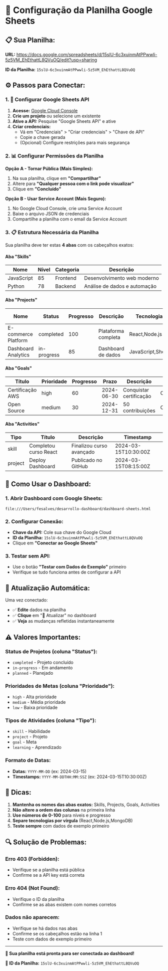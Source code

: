 # 🔗 Configuração da Planilha Google Sheets

## 📋 **Sua Planilha:**
**URL:** https://docs.google.com/spreadsheets/d/15slU-6c3xuinmAtPPwwli-5z5VM_EhEthattL8QVuOQ/edit?usp=sharing

**ID da Planilha:** `15slU-6c3xuinmAtPPwwli-5z5VM_EhEthattL8QVuOQ`

## ⚙️ **Passos para Conectar:**

### 1. 🔑 **Configurar Google Sheets API**

1. **Acesse:** [Google Cloud Console](https://console.cloud.google.com/)
2. **Crie um projeto** ou selecione um existente
3. **Ative a API:** Pesquise "Google Sheets API" e ative
4. **Criar credenciais:**
   - Vá em "Credenciais" > "Criar credenciais" > "Chave de API"
   - Copie a chave gerada
   - (Opcional) Configure restrições para mais segurança

### 2. 📊 **Configurar Permissões da Planilha**

**Opção A - Tornar Pública (Mais Simples):**
1. Na sua planilha, clique em **"Compartilhar"**
2. Altere para **"Qualquer pessoa com o link pode visualizar"**
3. Clique em **"Concluído"**

**Opção B - Usar Service Account (Mais Seguro):**
1. No Google Cloud Console, crie uma Service Account
2. Baixe o arquivo JSON de credenciais
3. Compartilhe a planilha com o email da Service Account

### 3. 📋 **Estrutura Necessária da Planilha**

Sua planilha deve ter estas **4 abas** com os cabeçalhos exatos:

#### **Aba "Skills"**
| Nome | Nível | Categoria | Descrição |
|------|-------|-----------|-----------|
| JavaScript | 85 | Frontend | Desenvolvimento web moderno |
| Python | 78 | Backend | Análise de dados e automação |

#### **Aba "Projects"**
| Nome | Status | Progresso | Descrição | Tecnologias | Data Início | Data Fim |
|------|--------|-----------|-----------|-------------|-------------|----------|
| E-commerce Platform | completed | 100 | Plataforma completa | React,Node.js | 2024-01-15 | 2024-03-20 |
| Dashboard Analytics | in-progress | 85 | Dashboard de dados | JavaScript,Sheets | 2024-02-01 | 2024-04-30 |

#### **Aba "Goals"**
| Título | Prioridade | Progresso | Prazo | Descrição | Categoria |
|--------|------------|-----------|-------|-----------|-----------|
| Certificação AWS | high | 60 | 2024-06-30 | Conquistar certificação | Certification |
| Open Source | medium | 30 | 2024-12-31 | 50 contribuições | Community |

#### **Aba "Activities"**
| Tipo | Título | Descrição | Timestamp |
|------|--------|-----------|-----------|
| skill | Completou curso React | Finalizou curso avançado | 2024-03-15T10:30:00Z |
| project | Deploy Dashboard | Publicado no GitHub | 2024-03-15T08:15:00Z |

## 🚀 **Como Usar o Dashboard:**

### 1. **Abrir Dashboard com Google Sheets:**
```
file:///Users/fesalves/desarrollo-dashboard/dashboard-sheets.html
```

### 2. **Configurar Conexão:**
- **Chave da API:** Cole sua chave do Google Cloud
- **ID da Planilha:** `15slU-6c3xuinmAtPPwwli-5z5VM_EhEthattL8QVuOQ`
- Clique em **"Conectar ao Google Sheets"**

### 3. **Testar sem API:**
- Use o botão **"Testar com Dados de Exemplo"** primeiro
- Verifique se tudo funciona antes de configurar a API

## 🔄 **Atualização Automática:**

Uma vez conectado:
- ✅ **Edite** dados na planilha
- ✅ **Clique** em "🔄 Atualizar" no dashboard
- ✅ **Veja** as mudanças refletidas instantaneamente

## ⚠️ **Valores Importantes:**

### **Status de Projetos (coluna "Status"):**
- `completed` - Projeto concluído
- `in-progress` - Em andamento
- `planned` - Planejado

### **Prioridades de Metas (coluna "Prioridade"):**
- `high` - Alta prioridade
- `medium` - Média prioridade  
- `low` - Baixa prioridade

### **Tipos de Atividades (coluna "Tipo"):**
- `skill` - Habilidade
- `project` - Projeto
- `goal` - Meta
- `learning` - Aprendizado

### **Formato de Datas:**
- **Datas:** `YYYY-MM-DD` (ex: 2024-03-15)
- **Timestamps:** `YYYY-MM-DDTHH:MM:SSZ` (ex: 2024-03-15T10:30:00Z)

## 🎯 **Dicas:**

1. **Mantenha os nomes das abas exatos:** Skills, Projects, Goals, Activities
2. **Não altere a ordem das colunas** na primeira linha
3. **Use números de 0-100** para níveis e progresso
4. **Separe tecnologias por vírgula** (React,Node.js,MongoDB)
5. **Teste sempre** com dados de exemplo primeiro

## 🔍 **Solução de Problemas:**

### **Erro 403 (Forbidden):**
- Verifique se a planilha está pública
- Confirme se a API key está correta

### **Erro 404 (Not Found):**
- Verifique o ID da planilha
- Confirme se as abas existem com nomes corretos

### **Dados não aparecem:**
- Verifique se há dados nas abas
- Confirme se os cabeçalhos estão na linha 1
- Teste com dados de exemplo primeiro

---

**🎉 Sua planilha está pronta para ser conectada ao dashboard!**

**📍 ID da Planilha:** `15slU-6c3xuinmAtPPwwli-5z5VM_EhEthattL8QVuOQ`
